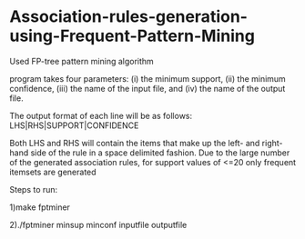 # Association-rules-generation-using-Frequent-Pattern-Mining

Used FP-tree pattern mining algorithm

program takes four parameters: (i) the minimum support, (ii) the minimum confidence, (iii) the name of the input file, and (iv) the name of the output file.

The output format of each line will be as follows:
LHS|RHS|SUPPORT|CONFIDENCE

Both LHS and RHS will contain the items that make up the left- and right-hand side of the rule in a space delimited fashion.
Due to the large number of the generated association rules, for support values of <=20 only frequent itemsets are generated

Steps to run: 

1)make fptminer

2)./fptminer minsup minconf inputfile outputfile
